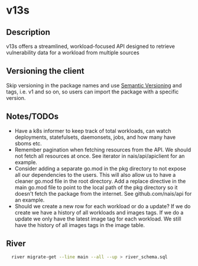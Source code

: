 # v13s

## Description

v13s offers a streamlined, workload-focused API designed to retrieve vulnerability data for a workload from multiple
sources

## Versioning the client

Skip versioning in the package names and use [Semantic Versioning](https://semver.org/) and tags, i.e. v1 and so on, so
users can import the package with a specific version.

## Notes/TODOs

* Have a k8s informer to keep track of total workloads, can watch deployments, statefulsets, daemonsets, jobs, and how
  many have sboms etc.
* Remember pagination when fetching resources from the API. We should not fetch all resources at once. See iterator in
  nais/api/apiclient for an example.
* Consider adding a separate go.mod in the pkg directory to not expose all our dependencies to the users. This will also
  allow us to have a cleaner go.mod file in the root directory.
  Add a replace directive in the main go.mod file to point to the local path of the pkg directory so it doesn't fetch
  the package from the internet. See github.com/nais/api for an example.
* Should we create a new row for each workload or do a update? If we do create we have a history of all workloads and
  images tags. If we do a update we only have the latest image tag for each workload. We still have the history of all
  images tags in the image table.

## River

```bash
  river migrate-get --line main --all --up > river_schema.sql
```


